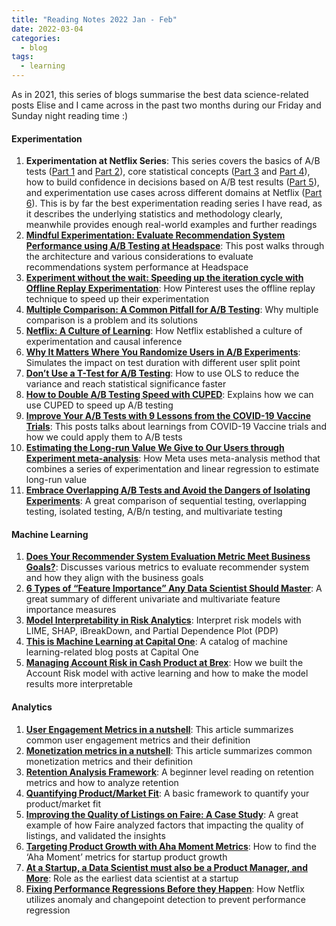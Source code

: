 ```yaml
---
title: "Reading Notes 2022 Jan - Feb"
date: 2022-03-04
categories:
  - blog
tags:
  - learning
---
```


As in 2021, this series of blogs summarise the best data science-related posts Elise and I came across in the past two months during our Friday and Sunday night reading time :)  

#### Experimentation  
1. **Experimentation at Netflix Series**: This series covers the basics of A/B tests ([Part 1](https://netflixtechblog.com/decision-making-at-netflix-33065fa06481) and [Part 2](https://netflixtechblog.com/what-is-an-a-b-test-b08cc1b57962)), core statistical concepts ([Part 3](https://netflixtechblog.com/interpreting-a-b-test-results-false-positives-and-statistical-significance-c1522d0db27a) and [Part 4](https://netflixtechblog.com/interpreting-a-b-test-results-false-negatives-and-power-6943995cf3a8)), how to build confidence in decisions based on A/B test results ([Part 5](https://netflixtechblog.com/building-confidence-in-a-decision-8705834e6fd8)), and experimentation use cases across different domains at Netflix ([Part 6](https://netflixtechblog.com/experimentation-is-a-major-focus-of-data-science-across-netflix-f67923f8e985)). This is by far the best experimentation reading series I have read, as it describes the underlying statistics and methodology clearly, meanwhile provides enough real-world examples and further readings  
2. [**Mindful Experimentation: Evaluate Recommendation System Performance using A/B Testing at Headspace**](https://medium.com/headspace-engineering/mindful-experimentation-evaluate-recommendation-system-performance-using-a-b-testing-at-headspace-3c8c05d0ae3b): This post walks through the architecture and various considerations to evaluate recommendations system performance at Headspace  
3. [**Experiment without the wait: Speeding up the iteration cycle with Offline Replay Experimentation**](https://medium.com/pinterest-engineering/experiment-without-the-wait-speeding-up-the-iteration-cycle-with-offline-replay-experimentation-7a4a95fa674b): How Pinterest uses the offline replay technique to speed up their experimentation  
4. [**Multiple Comparison: A Common Pitfall for A/B Testing**](https://towardsdatascience.com/multiple-comparison-a-common-pitfall-for-a-b-testing-d773f19a4a95): Why multiple comparison is a problem and its solutions  
5. [**Netflix: A Culture of Learning**](https://netflixtechblog.com/netflix-a-culture-of-learning-394bc7d0f94c): How Netflix established a culture of experimentation and causal inference  
6. [**Why It Matters Where You Randomize Users in A/B Experiments**](https://medium.com/@foundinblank/why-it-matters-where-you-randomize-users-in-a-b-experiments-5570c7585944): Simulates the impact on test duration with different user split point  
7. [**Don’t Use a T-Test for A/B Testing**](https://towardsdatascience.com/dont-use-a-t-test-for-a-b-testing-e4d2ef7ab9b6): How to use OLS to reduce the variance and reach statistical significance faster  
8. [**How to Double A/B Testing Speed with CUPED**](https://towardsdatascience.com/how-to-double-a-b-testing-speed-with-cuped-f80460825a90): Explains how we can use CUPED to speed up A/B testing  
9. [**Improve Your A/B Tests with 9 Lessons from the COVID-19 Vaccine Trials**](https://towardsdatascience.com/improve-your-a-b-tests-with-9-lessons-from-the-covid-19-vaccine-trials-8e270bf157d2): This posts talks about learnings from COVID-19 Vaccine trials and how we could apply them to A/B tests  
10. [**Estimating the Long-run Value We Give to Our Users through Experiment meta-analysis**](https://medium.com/@AnalyticsAtMeta/estimating-the-long-run-value-we-give-to-our-users-through-experiment-meta-analysis-6ddb9073b29b): How Meta uses meta-analysis method that combines a series of experimentation and linear regression to estimate long-run value  
11. [**Embrace Overlapping A/B Tests and Avoid the Dangers of Isolating Experiments**](https://blog.statsig.com/embracing-overlapping-a-b-tests-and-the-danger-of-isolating-experiments-cb0a69e09d3): A great comparison of sequential testing, overlapping testing, isolated testing, A/B/n testing, and multivariate testing  


#### Machine Learning  
1. [**Does Your Recommender System Evaluation Metric Meet Business Goals?**](https://medium.com/@decisionscientist/does-your-recommender-system-evaluation-metric-meet-business-goals-99939065d37b): Discusses various metrics to evaluate recommender system and how they align with the business goals  
2. [**6 Types of “Feature Importance” Any Data Scientist Should Master**](https://towardsdatascience.com/6-types-of-feature-importance-any-data-scientist-should-master-1bfd566f21c9): A great summary of different univariate and multivariate feature importance measures  
3. [**Model Interpretability in Risk Analytics**](https://medium.com/@nusfintech.ml/model-interpretability-in-risk-analytics-de5ac053b648): Interpret risk models with LIME, SHAP, iBreakDown, and Partial Dependence Plot (PDP)  
4. [**This is Machine Learning at Capital One**](https://medium.com/capital-one-tech/this-is-machine-learning-at-capital-one-9329838cbcd0): A catalog of machine learning-related blog posts at Capital One  
5. [**Managing Account Risk in Cash Product at Brex**](https://medium.com/brexeng/managing-account-risk-in-cash-product-at-brex-8d8315cd91e4): How we built the Account Risk model with active learning and how to make the model results more interpretable  


#### Analytics  
1. [**User Engagement Metrics in a nutshell**](https://medium.com/@simba.sp18/user-engagement-metrics-in-a-nutshell-72031449d340): This article summarizes common user engagement metrics and their definition  
2. [**Monetization metrics in a nutshell**](https://medium.com/@simba.sp18/monetization-metrics-in-a-nutshell-bfeba326c0ab): This article summarizes common monetization metrics and their definition  
3. [**Retention Analysis Framework**](https://towardsdatascience.com/retention-analysis-framework-4eb62933e2b): A beginner level reading on retention metrics and how to analyze retention  
4. [**Quantifying Product/Market Fit**](https://productcoalition.com/quantifying-product-market-fit-9c19c4d902b1): A basic framework to quantify your product/market fit  
5. [**Improving the Quality of Listings on Faire: A Case Study**](https://craft.faire.com/improving-the-quality-of-listings-on-faire-a-case-study-9afffc80801c): A great example of how Faire analyzed factors that impacting the quality of listings, and validated the insights  
6. [**Targeting Product Growth with Aha Moment Metrics**](https://productcoalition.com/targeting-product-growth-with-aha-moment-metrics-1d3889afc2b7): How to find the ‘Aha Moment’ metrics for startup product growth  
7. [**At a Startup, a Data Scientist must also be a Product Manager, and More**](https://towardsdatascience.com/at-a-startup-a-data-scientist-must-also-be-a-product-manager-and-more-19f96d3ec380): Role as the earliest data scientist at a startup  
8. [**Fixing Performance Regressions Before they Happen**](https://netflixtechblog.com/fixing-performance-regressions-before-they-happen-eab2602b86fe): How Netflix utilizes anomaly and changepoint detection to prevent performance regression  


